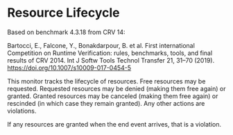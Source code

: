 Resource Lifecycle
==================

Based on benchmark 4.3.18 from CRV 14:

Bartocci, E., Falcone, Y., Bonakdarpour, B. et al. First international
Competition on Runtime Verification: rules, benchmarks, tools, and final
results of CRV 2014. Int J Softw Tools Technol Transfer 21, 31–70 (2019).
https://doi.org/10.1007/s10009-017-0454-5

This monitor tracks the lifecycle of resources. Free resources may be
requested. Requested resources may be denied (making them free again) or
granted. Granted resources may be canceled (making them free again) or
rescinded (in which case they remain granted). Any other actions are
violations.

If any resources are granted when the end event arrives, that is a violation.
